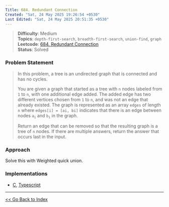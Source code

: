 ```yaml
---
Title: 684. Redundant Connection
Created: "Sat, 24 May 2025 19:26:54 +0530"
Last Edited: "Sat, 24 May 2025 20:51:35 +0530"
---
```


> **Difficulty**: Medium  
> **Topics**: `depth-first-search`, `breadth-first-search`, `union-find`, `graph`  
> **Leetcode**: [684. Redundant Connection][leetcode-684]  
> **Status**: Solved

### Problem Statement

> In this problem, a tree is an undirected graph that is connected and has no
> cycles.
>
> You are given a graph that started as a tree with `n` nodes labeled from `1` to `n`,
> with one additional edge added. The added edge has two different vertices chosen
> from `1` to `n`, and was not an edge that already existed. The graph is represented
> as an array `edges` of length `n` where `edges[i] = [ai, bi]` indicates that
> there is an edge between nodes <code>a<sub>i</sub></code> and
> <code>b<sub>i</sub></code> in the graph.
>
> Return an edge that can be removed so that the resulting graph is a tree of `n`
> nodes. If there are multiple answers, return the answer that occurs last in the
> input.

### Approach

Solve this with Weighted quick union.

### Implementations

- [C](./c/redundant_connection.c), [Typescript](./ts/redundant-connectin.ts)

---

[<< Go Back to Index](../../index.md)

[leetcode-684]: https://leetcode.com/problems/redundant-connection/
